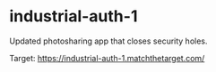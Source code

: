 # industrial-auth-1

Updated photosharing app that closes security holes.

Target: https://industrial-auth-1.matchthetarget.com/
